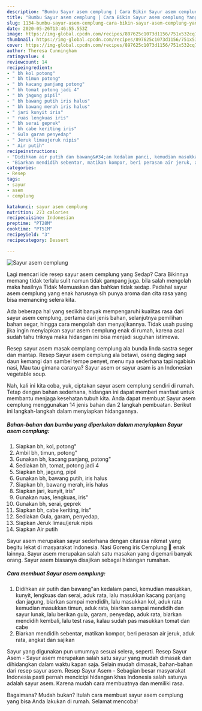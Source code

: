 ```yaml
---
description: "Bumbu Sayur asem cemplung | Cara Bikin Sayur asem cemplung Yang Menggugah Selera"
title: "Bumbu Sayur asem cemplung | Cara Bikin Sayur asem cemplung Yang Menggugah Selera"
slug: 1134-bumbu-sayur-asem-cemplung-cara-bikin-sayur-asem-cemplung-yang-menggugah-selera
date: 2020-05-26T13:46:55.553Z
image: https://img-global.cpcdn.com/recipes/897625c1073d1156/751x532cq70/sayur-asem-cemplung-foto-resep-utama.jpg
thumbnail: https://img-global.cpcdn.com/recipes/897625c1073d1156/751x532cq70/sayur-asem-cemplung-foto-resep-utama.jpg
cover: https://img-global.cpcdn.com/recipes/897625c1073d1156/751x532cq70/sayur-asem-cemplung-foto-resep-utama.jpg
author: Theresa Cunningham
ratingvalue: 4
reviewcount: 14
recipeingredient:
- " bh kol potong"
- " bh timun potong"
- " bh kacang panjang potong"
- " bh tomat potong jadi 4"
- " bh jagung pipil"
- " bh bawang putih iris halus"
- " bh bawang merah iris halus"
- " jari kunyit iris"
- " ruas lengkuas iris"
- " bh serai geprek"
- " bh cabe keriting iris"
- " Gula garam penyedap"
- " Jeruk limaujeruk nipis"
- " Air putih"
recipeinstructions:
- "Didihkan air putih dan bawang&#34;an kedalam panci, kemudian masukkan, kunyit, lengkuas dan serai, aduk rata, lalu masukkan kacang panjang dan jagung, biarkan sampai mendidih, lalu masukkan kol, aduk rata kemudian masukkan timun, aduk rata, biarkan sampai mendidih dan sayur lunak, lalu berikan gula, garam, penyedap, aduk rata, biarkan mendidih kembali, lalu test rasa, kalau sudah pas masukkan tomat dan cabe"
- "Biarkan mendidih sebentar, matikan kompor, beri perasan air jeruk, aduk rata, angkat dan sajikan"
categories:
- Resep
tags:
- sayur
- asem
- cemplung

katakunci: sayur asem cemplung 
nutrition: 273 calories
recipecuisine: Indonesian
preptime: "PT28M"
cooktime: "PT51M"
recipeyield: "3"
recipecategory: Dessert

---
```



![Sayur asem cemplung](https://img-global.cpcdn.com/recipes/897625c1073d1156/751x532cq70/sayur-asem-cemplung-foto-resep-utama.jpg)

Lagi mencari ide resep sayur asem cemplung yang Sedap? Cara Bikinnya memang tidak terlalu sulit namun tidak gampang juga. bila salah mengolah maka hasilnya Tidak Memuaskan dan bahkan tidak sedap. Padahal sayur asem cemplung yang enak harusnya sih punya aroma dan cita rasa yang bisa memancing selera kita.

Ada beberapa hal yang sedikit banyak mempengaruhi kualitas rasa dari sayur asem cemplung, pertama dari jenis bahan, selanjutnya pemilihan bahan segar, hingga cara mengolah dan menyajikannya. Tidak usah pusing jika ingin menyiapkan sayur asem cemplung enak di rumah, karena asal sudah tahu triknya maka hidangan ini bisa menjadi suguhan istimewa.

Resep sayur asem masak cemplang cemplung ala bunda linda sastra seger dan mantap. Resep Sayur asem cemplung ala betawi, oseng daging sapi daun kemangi dan sambel tempe penyet, menu nya sederhana tapi ngabisin nasi, Mau tau gimana caranya? Sayur asem or sayur asam is an Indonesian vegetable soup.


Nah, kali ini kita coba, yuk, ciptakan sayur asem cemplung sendiri di rumah. Tetap dengan bahan sederhana, hidangan ini dapat memberi manfaat untuk membantu menjaga kesehatan tubuh kita. Anda dapat membuat Sayur asem cemplung menggunakan 14 jenis bahan dan 2 langkah pembuatan. Berikut ini langkah-langkah dalam menyiapkan hidangannya.

<!--inarticleads1-->

##### Bahan-bahan dan bumbu yang diperlukan dalam menyiapkan Sayur asem cemplung:

1. Siapkan  bh, kol, potong&#34;
1. Ambil  bh, timun, potong&#34;
1. Gunakan  bh, kacang panjang, potong&#34;
1. Sediakan  bh, tomat, potong jadi 4
1. Siapkan  bh, jagung, pipil
1. Gunakan  bh, bawang putih, iris halus
1. Siapkan  bh, bawang merah, iris halus
1. Siapkan  jari, kunyit, iris&#34;
1. Gunakan  ruas, lengkuas, iris&#34;
1. Gunakan  bh, serai, geprek
1. Siapkan  bh, cabe keriting, iris&#34;
1. Sediakan  Gula, garam, penyedap,
1. Siapkan  Jeruk limau/jeruk nipis
1. Siapkan  Air putih


Sayur asem merupakan sayur sederhana dengan citarasa nikmat yang begitu lekat di masyarakat Indonesia. Nasi Goreng iris Cemplung 🤣 enak lainnya. Sayur asem merupakan salah satu masakan yang digemari banyak orang. Sayur asem biasanya disajikan sebagai hidangan rumahan. 

<!--inarticleads2-->

##### Cara membuat Sayur asem cemplung:

1. Didihkan air putih dan bawang&#34;an kedalam panci, kemudian masukkan, kunyit, lengkuas dan serai, aduk rata, lalu masukkan kacang panjang dan jagung, biarkan sampai mendidih, lalu masukkan kol, aduk rata kemudian masukkan timun, aduk rata, biarkan sampai mendidih dan sayur lunak, lalu berikan gula, garam, penyedap, aduk rata, biarkan mendidih kembali, lalu test rasa, kalau sudah pas masukkan tomat dan cabe
1. Biarkan mendidih sebentar, matikan kompor, beri perasan air jeruk, aduk rata, angkat dan sajikan


Sayur yang digunakan pun umumnya sesuai selera, seperti. Resep Sayur Asem - Sayur asem merupakan salah satu sayur yang mudah dimasak dan dihidangkan dalam waktu kapan saja. Selain mudah dimasak, bahan-bahan dari resep sayur asem. Resep Sayur Asem - Sebagian besar masyarakat Indonesia pasti pernah mencicipi hidangan khas Indonesia salah satunya adalah sayur asem. Karena mudah cara membuatnya dan memiliki rasa. 

Bagaimana? Mudah bukan? Itulah cara membuat sayur asem cemplung yang bisa Anda lakukan di rumah. Selamat mencoba!
